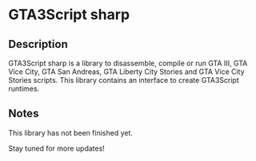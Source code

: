 # GTA3Script sharp

## Description
GTA3Script sharp is a library to disassemble, compile or run GTA III, GTA Vice City, GTA San Andreas, GTA Liberty City Stories and GTA Vice City Stories scripts.
This library contains an interface to create GTA3Script runtimes.

## Notes
This library has not been finished yet.

Stay tuned for more updates!